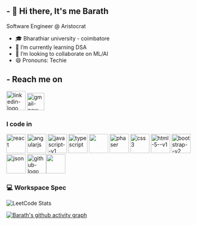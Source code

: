 ## - 👋 Hi there, It's me Barath

Software Engineer @ Aristocrat
- 🎓 Bharathiar university - coimbatore
- 🌱 I’m currently learning DSA
- 💞️ I’m looking to collaborate on ML/AI
- 😄 Pronouns: Techie

## - Reach me on
[<img width="50" height="50" src="https://img.icons8.com/3d-fluency/94/linkedin-logo.png" alt="linkedin-logo"/>](https://www.linkedin.com/in/barath-b-253489260/)
[<img width="45" height="45" src="https://img.icons8.com/color/48/gmail-new.png" alt="gmail-new"/>](mailto:barath.bala2002@gmail.com)

### I code in
<img width="50" height="50" src="https://img.icons8.com/officel/80/react.png" alt="react"/> <img width="50" height="50" src="https://img.icons8.com/color/48/angularjs.png" alt="angularjs"/> <img width="50" height="50" src="https://img.icons8.com/color/48/javascript--v1.png" alt="javascript--v1"/> <img width="50" height="50" src="https://img.icons8.com/color/48/typescript.png" alt="typescript"/> <img height="50" width="50" src="https://img.icons8.com/color/48/000000/nodejs.png"/> <img width="50" height="50" src="https://cdn.phaser.io/images/logo/logo-download-vector.png" alt="phaser"/> <img width="50" height="50" src="https://img.icons8.com/color/48/css3.png" alt="css3"/> <img width="50" height="50" src="https://img.icons8.com/color/48/html-5--v1.png" alt="html-5--v1"/> <img width="50" height="50" src="https://img.icons8.com/color/48/bootstrap--v2.png" alt="bootstrap--v2"/> <img width="50" height="50" src="https://img.icons8.com/ios/50/json.png" alt="json"/> <img width="50" height="50" src="https://img.icons8.com/3d-fluency/94/github-logo.png" alt="github-logo"/><img height="50" width="50" src="https://img.icons8.com/color/48/000000/google-firebase-console.png"/>

### 💻 Workspace Spec
![LeetCode Stats](https://leetcard.jacoblin.cool/user5909VC?theme=light&font=Roboto)

[![Barath's github activity graph](https://github-readme-activity-graph.vercel.app/graph?username=BAR2002&bg_color=121112&color=efebef&line=4c9e52&point=f8f2f2&area=true&hide_border=true)](https://github.com/ashutosh00710/github-readme-activity-graph)

<!---
BAR2002/BAR2002 is a ✨ special ✨ repository because its `README.md` (this file) appears on your GitHub profile.
You can click the Preview link to take a look at your changes.
--->
